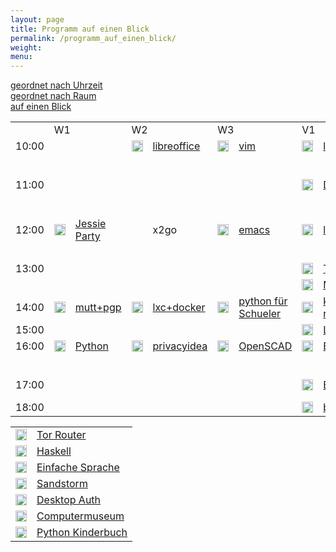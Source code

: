 ```yaml
---
layout: page
title: Programm auf einen Blick 
permalink: /programm_auf_einen_blick/
weight: 
menu: 
---
```

<a href="../programm/">geordnet nach Uhrzeit</a><br />
<a href="../programm_pro_raum/">geordnet nach Raum</a><br />
<a href="../programm_auf_einen_blick">auf einen Blick</a><br />

<table border="0">
<tr><td></td><td colspan="2">W1</td><td colspan="2">W2</td><td colspan="2">W3</td><td colspan="2">V1</td><td colspan="2">V2</td><td colspan="2">V3</td><td colspan="2">V4</td>

<tr><td>10:00</td>
<td></td><td></td>
<td><img height = "18" src="../images/workshop.svg"></td><td><a href="../programm/krug-libreoffice">libreoffice</a></td>
<td><img height = "18" src="../images/workshop.svg"></td><td><a href="../programm/zimmer-vim">vim</a></td>
<td><img height = "18" src="../images/talk.svg"></td><td><a href="../programm/brauner-lxc_docker1">lxc</a></td>
<td><img height = "18" src="../images/talk.svg"></td><td><a href="../programm/schiele-nixos">NixOS</a></td>
<td><img height = "18" src="../images/talk.svg"></td><td><a href="../programm/uebele-bitcoin">Bitcoin</a></td>
<td><img height = "18" src="../images/talk.svg"></td><td><a href="../programm/schroeder-tex">TeX</a></td>
</tr>

<tr><td></td>
<td></td><td></td>
<td></td><td></td>
<td></td><td></td>
<td></td><td></td>
<td></td><td></td>
<td><img height = "18" src="../images/talk.svg"></td><td><a href="../programm/weissensel-fish">fish</a></td>
<td></td><td></td>
</tr>

<tr><td>11:00</td>
<td></td><td></td>
<td></td><td></td>
<td></td><td></td>
<td><img height = "18" src="../images/talk.svg"></td><td><a href="../programm/yanar-lxc_docker2">Docker</a></td>
<td><img height = "18" src="../images/talk.svg"></td><td><a href="../programm/guckes-muttgpg_vortrag">mutt+gpg</a></td>
<td><img height = "18" src="../images/talk.svg"></td><td><a href="../programm/genannt-sshkey_distribution">ssh-key-distribution</a></td>
<td><img height = "18" src="../images/talk.svg"></td><td><a href="../programm/engelmann-lyx">lyx</a></td>
</tr>

<tr><td></td>
<td></td><td></td>
<td></td><td></td>
<td></td><td></td>
<td></td><td></td>
<td></td><td></td>
<td><img height = "18" src="../images/lightning.svg"></td><td><a href="../programm/hofman-lug_berlin">LUG Berlin</a></td>
<td></td><td></td>
</tr>

<tr><td>12:00</td>
<td><img height = "18" src="../images/workshop.svg"></td><td><a href="../programm/mundt_nachbauer-jessie_party">Jessie Party</a></td>
<td></td><td>x2go</td>
<td><img height = "18" src="../images/workshop.svg"></td><td><a href="../programm/waelde-emacs">emacs</a></td>
<td><img height = "18" src="../images/lightning.svg"></td><td><a href="../programm/schiebel-linuxmuster">linuxmuster.net</a></td>
<td><img height = "18" src="../images/talk.svg"></td><td><a href="../programm/kockler-puppet1">Puppet I</a></td>
<td></td><td></td>
<td><img height = "18" src="../images/talk.svg"></td><td><a href="../programm/imme-latex_verein">LaTeX im Verein</a></td>
</tr>

<tr><td></td>
<td></td><td></td>
<td></td><td></td>
<td></td><td></td>
<td></td><td></td>
<td></td><td></td>
<td></td><td></td>
<td><img height = "18" src="../images/talk.svg"></td><td><a href="../programm/kuestner_strohmaier-wueste_welle">Wueste Welle</a></td>
</tr>

<tr><td>13:00</td>
<td></td><td></td>
<td></td><td></td>
<td></td><td></td>
<td><img height = "18" src="../images/talk.svg"></td><td><a href="../programm/seidel-tcp_stealth">TCP Stealth</a></td>
<td><img height = "18" src="../images/talk.svg"></td><td><a href="../programm/gietz-openldap">openldap</a></td>
<td></td><td></td>
<td><img height = "18" src="../images/talk.svg"></td><td><a href="../programm/pfeifle-pandoc">pandoc</a></td>
</tr>

<tr><td></td>
<td></td><td></td>
<td></td><td></td>
<td></td><td></td>
<td><img height = "18" src="../images/talk.svg"></td><td><a href="../programm/reber-mirrorserver">Mirror Server</a></td>
<td></td><td></td>
<td></td><td></td>
<td></td><td></td>
</tr>

<tr><td>14:00</td>
<td><img height = "18" src="../images/workshop.svg"></td><td><a href="../programm/guckes-muttgpg_workshop">mutt+pgp</a></td>
<td><img height = "18" src="../images/workshop.svg"></td><td><a href="../programm/brauner_yanar-lxc_docker3">lxc+docker</a></td>
<td><img height = "18" src="../images/workshop.svg"></td><td><a href="../programm/blechschmidt-python_schueler">python f&uuml;r Schueler</a></td>
<td><img height = "18" src="../images/talk.svg"></td><td><a href="../programm/knopper-knoppix_raspi">knoppix auf raspi</a></td>
<td><img height = "18" src="../images/talk.svg"></td><td><a href="../programm/kockler-puppet2">Puppet II</a></td>
<td></td><td></td>
<td><img height = "18" src="../images/talk.svg"></td><td><a href="../programm/dinges-blender">Blender</a></td>
</tr>

<tr><td>15:00</td>
<td></td><td></td>
<td></td><td></td>
<td></td><td></td>
<td><img height = "18" src="../images/talk.svg"></td><td><a href="../programm/gantikow-verkehrte_welt">Linux im HPC</a></td>
<td><img height = "18" src="../images/talk.svg"></td><td><a href="../programm/blechschmidt-wireshark">Wireshark</a></td>
<td></td><td></td>
<td><img height = "18" src="../images/talk.svg"></td><td><a href="../programm/mundt-apt_install">apt install</a></td>
</tr>

<tr><td>16:00</td>
<td><img height = "18" src="../images/workshop.svg"></td><td><a href="../programm/hrenka-python">Python</a></td>
<td><img height = "18" src="../images/workshop.svg"></td><td><a href="../programm/koelbel-privacyidea">privacyidea</a></td>
<td><img height = "18" src="../images/workshop.svg"></td><td><a href="../programm/knopper-openscad">OpenSCAD</a></td>
<td><img height = "18" src="../images/talk.svg"></td><td><a href="../programm/flebbe-bigdata1">Big Data I</a></td>
<td><img height = "18" src="../images/talk.svg"></td><td><a href="../programm/behrla-lpic">LPIC</a></td>
<td><img height = "18" src="../images/talk.svg"></td><td><a href="../programm/schiele-aktuelles">Aktuelles...</a></td>
<td><img height = "18" src="../images/talk.svg"></td><td><a href="../programm/pfeifle-pdfkungfoo">PDFkungfoo</a></td>
</tr>

<tr><td></td>
<td></td><td></td>
<td></td><td></td>
<td></td><td></td>
<td></td><td></td>
<td><img height = "18" src="../images/talk.svg"></td><td><a href="../programm/hofman-surfen">Sicher Surfen</a></td>
<td></td><td></td>
<td></td><td></td>
</tr>

<tr><td>17:00</td>
<td></td><td></td>
<td></td><td></td>
<td></td><td></td>
<td><img height = "18" src="../images/talk.svg"></td><td><a href="../programm/goetz-bigdata2">Big Data II</a></td>
<td><img height = "18" src="../images/talk.svg"></td><td><a href="../programm/kemmer-network_steganographic">network steganography</a></td>
<td></td><td></td>
<td><img height = "18" src="../images/talk.svg"></td><td><a href="../programm/gantikow-elektroschrott">Elektroschrott?</a></td>
</tr>

<tr><td>18:00</td>
<td></td><td></td>
<td></td><td></td>
<td></td><td></td>
<td><img height = "18" src="../images/talk.svg"></td><td><a href="../programm/koenig-bash">bash</a></td>
<td></td><td></td>
<td></td><td></td>
<td></td><td></td>
</tr>
</table>


<table>
<tr><td><img height = "18" src="../images/lightning.svg"></td><td><a href="../programm/stadelmeier_wannenmacher-tor_router">Tor Router</a></td></tr>
<tr><td><img height = "18" src="../images/lightning.svg"></td><td><a href="../programm/blechschmidt-haskell">Haskell</a></td></tr>
<tr><td><img height = "18" src="../images/lightning.svg"></td><td><a href="../programm/helmle-einfache_sprache">Einfache Sprache</a></td></tr>
<tr><td><img height = "18" src="../images/lightning.svg"></td><td><a href="../programm/blechschmidt-sandstorm">Sandstorm</a></td></tr>
<tr><td><img height = "18" src="../images/lightning.svg"></td><td><a href="../programm/koelbel-desktop_auth">Desktop Auth</a></td></tr>
<tr><td><img height = "18" src="../images/talk.svg"></td><td><a href="../programm/klaeren-computermuseum">Computermuseum</a></td></tr>
<tr><td><img height = "18" src="../images/lightning.svg"></td><td><a href="../programm/willbold-python_kinder_buch">Python Kinderbuch</a></td></tr>
</table>
